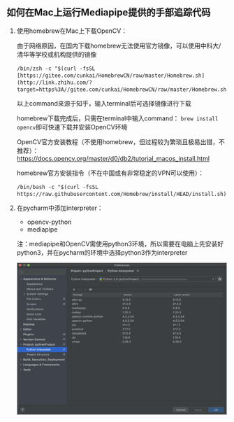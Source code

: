 ## 如何在Mac上运行Mediapipe提供的手部追踪代码

1. 使用homebrew在Mac上下载OpenCV：

   由于网络原因，在国内下载homebrew无法使用官方镜像，可以使用中科大/清华等学校或机构提供的镜像

   ```shell
   /bin/zsh -c "$(curl -fsSL [https://gitee.com/cunkai/HomebrewCN/raw/master/Homebrew.sh](http://link.zhihu.com/?target=https%3A//gitee.com/cunkai/HomebrewCN/raw/master/Homebrew.sh))"
   ```

   以上command来源于知乎，输入terminal后可选择镜像进行下载

   homebrew下载完成后，只需在terminal中输入command： `brew install opencv`即可快速下载并安装OpenCV环境

   OpenCV官方安装教程（不使用homebrew，但过程较为繁琐且极易出错，不推荐）：https://docs.opencv.org/master/d0/db2/tutorial_macos_install.html

   homebrew官方安装指令（不在中国或有非常稳定的VPN可以使用）：

   ```shell
   /bin/bash -c "$(curl -fsSL https://raw.githubusercontent.com/Homebrew/install/HEAD/install.sh)"
   ```

2. 在pycharm中添加interpreter：

   - opencv-python
   - mediapipe

   注：mediapipe和OpenCV需使用python3环境，所以需要在电脑上先安装好python3，并在pycharm的环境中选择python3作为interpreter

   ![preferences](https://github.com/SLiu2000/ROS-robot-movement-control-by-hand-tracking/blob/main/images/preferences.png)

